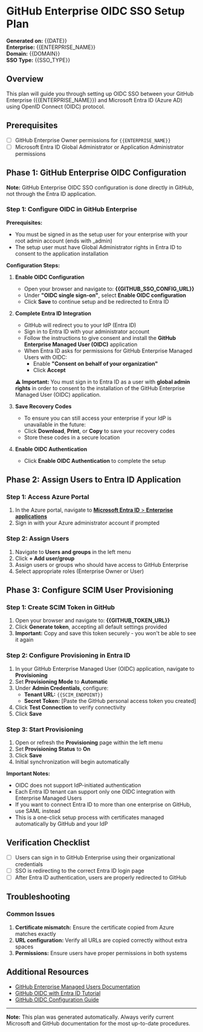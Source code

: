 # GitHub Enterprise OIDC SSO Setup Plan

**Generated on:** {{DATE}}  
**Enterprise:** {{ENTERPRISE_NAME}}  
**Domain:** {{DOMAIN}}  
**SSO Type:** {{SSO_TYPE}}

## Overview

This plan will guide you through setting up OIDC SSO between your GitHub Enterprise ({{ENTERPRISE_NAME}}) and Microsoft Entra ID (Azure AD) using OpenID Connect (OIDC) protocol.

## Prerequisites

- [ ] GitHub Enterprise Owner permissions for `{{ENTERPRISE_NAME}}`
- [ ] Microsoft Entra ID Global Administrator or Application Administrator permissions

## Phase 1: GitHub Enterprise OIDC Configuration

**Note:** GitHub Enterprise OIDC SSO configuration is done directly in GitHub, not through the Entra ID application.

### Step 1: Configure OIDC in GitHub Enterprise

**Prerequisites:**
- You must be signed in as the setup user for your enterprise with your root admin account (ends with _admin)
- The setup user must have Global Administrator rights in Entra ID to consent to the application installation

**Configuration Steps:**

1. **Enable OIDC Configuration**
   - Open your browser and navigate to: **{{GITHUB_SSO_CONFIG_URL}}**
   - Under **"OIDC single sign-on"**, select **Enable OIDC configuration**
   - Click **Save** to continue setup and be redirected to Entra ID

2. **Complete Entra ID Integration**
   - GitHub will redirect you to your IdP (Entra ID)
   - Sign in to Entra ID with your administrator account
   - Follow the instructions to give consent and install the **GitHub Enterprise Managed User (OIDC)** application
   - When Entra ID asks for permissions for GitHub Enterprise Managed Users with OIDC:
     - Enable **"Consent on behalf of your organization"**
     - Click **Accept**

   **⚠️ Important:** You must sign in to Entra ID as a user with **global admin rights** in order to consent to the installation of the GitHub Enterprise Managed User (OIDC) application.

3. **Save Recovery Codes**
   - To ensure you can still access your enterprise if your IdP is unavailable in the future:
   - Click **Download**, **Print**, or **Copy** to save your recovery codes
   - Store these codes in a secure location

5. **Enable OIDC Authentication**
   - Click **Enable OIDC Authentication** to complete the setup

## Phase 2: Assign Users to Entra ID Application

### Step 1: Access Azure Portal
1. In the Azure portal, navigate to [**Microsoft Entra ID** > **Enterprise applications**](https://portal.azure.com/#view/Microsoft_AAD_IAM/StartboardApplicationsMenuBlade/~/AppAppsPreview)
2. Sign in with your Azure administrator account if prompted

### Step 2: Assign Users
1. Navigate to **Users and groups** in the left menu
2. Click **+ Add user/group**
3. Assign users or groups who should have access to GitHub Enterprise
4. Select appropriate roles (Enterprise Owner or User)

## Phase 3: Configure SCIM User Provisioning

### Step 1: Create SCIM Token in GitHub
1. Open your browser and navigate to: **{{GITHUB_TOKEN_URL}}**
2. Click **Generate token**, accepting all default settings provided
3. **Important:** Copy and save this token securely - you won't be able to see it again

### Step 2: Configure Provisioning in Entra ID
1. In your GitHub Enterprise Managed User (OIDC) application, navigate to **Provisioning**
2. Set **Provisioning Mode** to **Automatic**
3. Under **Admin Credentials**, configure:
   - **Tenant URL:** `{{SCIM_ENDPOINT}}`
   - **Secret Token:** [Paste the GitHub personal access token you created]
4. Click **Test Connection** to verify connectivity
5. Click **Save**

### Step 3: Start Provisioning
1. Open or refresh the **Provisioning** page within the left menu
2. Set **Provisioning Status** to **On**
2. Click **Save**
3. Initial synchronization will begin automatically

**Important Notes:**
- OIDC does not support IdP-initiated authentication
- Each Entra ID tenant can support only one OIDC integration with Enterprise Managed Users
- If you want to connect Entra ID to more than one enterprise on GitHub, use SAML instead
- This is a one-click setup process with certificates managed automatically by GitHub and your IdP

## Verification Checklist
- [ ] Users can sign in to GitHub Enterprise using their organizational credentials
- [ ] SSO is redirecting to the correct Entra ID login page
- [ ] After Entra ID authentication, users are properly redirected to GitHub

## Troubleshooting

### Common Issues
1. **Certificate mismatch:** Ensure the certificate copied from Azure matches exactly
2. **URL configuration:** Verify all URLs are copied correctly without extra spaces
3. **Permissions:** Ensure users have proper permissions in both systems

## Additional Resources

- [GitHub Enterprise Managed Users Documentation](https://docs.github.com/enterprise-cloud@latest/admin/authentication/managing-your-enterprise-users-with-your-identity-provider/about-enterprise-managed-users)
- [GitHub OIDC with Entra ID Tutorial](https://learn.microsoft.com/en-us/entra/identity/saas-apps/github-enterprise-managed-user-oidc-provisioning-tutorial)
- [GitHub OIDC Configuration Guide](https://docs.github.com/en/enterprise-cloud@latest/admin/managing-iam/configuring-authentication-for-enterprise-managed-users/configuring-oidc-for-enterprise-managed-users)

---

**Note:** This plan was generated automatically. Always verify current Microsoft and GitHub documentation for the most up-to-date procedures.
